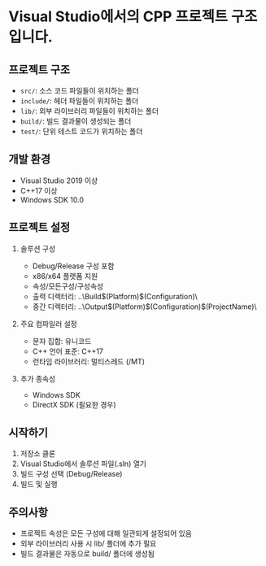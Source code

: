 # Visual Studio에서의 CPP 프로젝트 구조입니다.

## 프로젝트 구조
- `src/`: 소스 코드 파일들이 위치하는 폴더
- `include/`: 헤더 파일들이 위치하는 폴더
- `lib/`: 외부 라이브러리 파일들이 위치하는 폴더
- `build/`: 빌드 결과물이 생성되는 폴더
- `test/`: 단위 테스트 코드가 위치하는 폴더

## 개발 환경
- Visual Studio 2019 이상
- C++17 이상
- Windows SDK 10.0

## 프로젝트 설정
1. 솔루션 구성
   - Debug/Release 구성 포함
   - x86/x64 플랫폼 지원
   - 속성/모든구성/구성속성
   - 출력 디렉터리: ..\Build\$(Platform)$(Configuration)\
   - 중간 디렉터리: ..\Output\$(Platform)$(Configuration)\$(ProjectName)\
2. 주요 컴파일러 설정
   - 문자 집합: 유니코드
   - C++ 언어 표준: C++17
   - 런타임 라이브러리: 멀티스레드 (/MT)

3. 추가 종속성
   - Windows SDK
   - DirectX SDK (필요한 경우)

## 시작하기
1. 저장소 클론
2. Visual Studio에서 솔루션 파일(.sln) 열기
3. 빌드 구성 선택 (Debug/Release)
4. 빌드 및 실행

## 주의사항
- 프로젝트 속성은 모든 구성에 대해 일관되게 설정되어 있음
- 외부 라이브러리 사용 시 lib/ 폴더에 추가 필요
- 빌드 결과물은 자동으로 build/ 폴더에 생성됨
